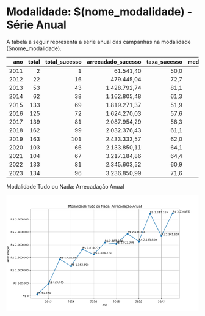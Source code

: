 # Modalidade: $(nome_modalidade) - Série Anual

A tabela a seguir representa a série anual das campanhas na modalidade
($nome_modalidade).

|    ano |   total |   total_sucesso |   arrecadado_sucesso |   taxa_sucesso |   media_sucesso |
|-------:|--------:|----------------:|---------------------:|---------------:|----------------:|
|  2011  |       2 |               1 |             61.541,40 |           50,0 |        61.541,40 |
|  2012  |      22 |              16 |            479.445,04 |           72,7 |        29.965,31 |
|  2013  |      53 |              43 |           1.428.792,74 |           81,1 |        33.227,74 |
|  2014  |      62 |              38 |           1.162.805,48 |           61,3 |        30.600,14 |
|  2015  |     133 |              69 |           1.819.271,37 |           51,9 |        26.366,25 |
|  2016  |     125 |              72 |           1.624.270,03 |           57,6 |        22.559,31 |
|  2017  |     139 |              81 |           2.087.954,29 |           58,3 |        25.777,21 |
|  2018  |     162 |              99 |           2.032.376,43 |           61,1 |        20.529,05 |
|  2019  |     163 |             101 |           2.433.333,57 |           62,0 |        24.092,41 |
|  2020  |     103 |              66 |           2.133.850,11 |           64,1 |        32.331,06 |
|  2021  |     104 |              67 |           3.217.184,86 |           64,4 |        48.017,68 |
|  2022  |     133 |              81 |           2.345.603,52 |           60,9 |        28.958,07 |
|  2023  |     134 |              96 |           3.236.850,99 |           71,6 |        33.717,20 |

Modalidade Tudo ou Nada: Arrecadação Anual

![Gráfico XY com o título "Modalidade Tudo ou Nada: Arrecadação Anual". O eixo X é uma escala de anos. O eixo Y é uma escala valores monetários.](./serie_por_modalidade_aon-arrecadado.png "Modalidade Tudo ou Nada: Arrecadação Anual")

